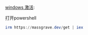 [windows 激活](https://github.com/massgravel/Microsoft-Activation-Scripts):

打开powershell

```powershell
irm https://massgrave.dev/get | iex
```
